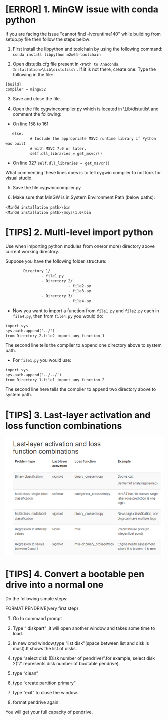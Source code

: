 
# [ERROR] 1. MinGW issue with conda python
If you are facing the issue "cannot find -lvcruntime140" while building from setup.py file then follow the steps below:

1. First install the libpython and toolchain by using the following command:
`conda install libpython m2w64-toolchain`

2. Open distutils.cfg file present in `<Path to Anaconda Installation>\Lib\distutils\` . If it is not there, create one. Type the following in the file:
```
[build]
compiler = mingw32
```
3. Save and close the file.

4. Open the file cygwinccompiler.py which is located in <Path to Anaconda Installation>\Lib\distutils\ and comment the following:
* On line 158 to 161
 ```
	else:
            # Include the appropriate MSVC runtime library if Python was built
            # with MSVC 7.0 or later.
            self.dll_libraries = get_msvcr()
```

* On line 327
`self.dll_libraries = get_msvcr()`

What commenting these lines does is to tell cygwin compiler to not look for visual studio.

5. Save the file cygwinccompiler.py

6. Make sure that MinGW is in System Environment Path (below paths):
```
<MinGW installation path>\bin
<MinGW installation path>\msys\1.0\bin
```

# [TIPS] 2. Multi-level import python
Use when importing python modules from one(or more) directory above current working directory.

Suppose you have the following folder structure:
```
        Directory_1/
                - file1.py
                - Directory_2/
                            - file2.py
                            - file3.py
                - Directory_3/
                            - file4.py

```
* Now you want to import a function from `file1.py` and `file2.py` each in `file4.py`, then from `file4.py` you would do:

```
import sys
sys.path.append('../')
from Directory_2.file2 import any_function_1
```
The second line tells the compiler to append one directory above to system path.

* For `file1.py` you would use:
```
import sys
sys.path.append('../../')
from Directory_1.file1 import any_function_2
```   
The second line here tells the compiler to append two directory above to system path.

# [TIPS] 3. Last-layer activation and loss function combinations
![activations_and_loss](images/16.png)

# [TIPS] 4. Convert a bootable pen drive into a normal one
Do the following simple steps:

FORMAT PENDRIVE(very first step)

1. Go to command prompt

2. Type “ diskpart” ,it will open another window and takes some time to load.

3. In new cmd window,type “list disk”(space between list and disk is must).It shows the list of disks.

4. type “select disk (Disk number of pendrive)”.for example, select disk 2(‘2’ represents disk number of bootable pendrive).

5. type “clean”

6. type “create partition primary”

7. type “exit” to close the window.

8. format pendrive again.

You will get your full capacity of pendrive.